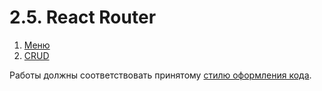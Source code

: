 # 2.5. React Router

1. [Меню](menu)
2. [CRUD](crud)
<!-- 3. [Authentication](authentication) -->

Работы должны соответствовать принятому [стилю оформления кода](https://github.com/netology-code/codestyle).